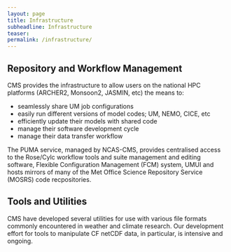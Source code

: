 ```yaml
---
layout: page
title: Infrastructure
subheadline: Infrastructure
teaser:
permalink: /infrastructure/
---
```


## Repository and Workflow Management

CMS provides the infrastructure to allow users on the national HPC platforms (ARCHER2, Monsoon2, JASMIN, etc) the means to:

* seamlessly share UM job configurations
* easily run different versions of model codes; UM, NEMO, CICE, etc
* efficiently update their models with shared code
* manage their software development cycle
* manage their data transfer workflow

The PUMA service, managed by NCAS-CMS, provides centralised access to the Rose/Cylc workflow tools and suite management and editing software, Flexible Configuration Management (FCM) system, UMUI and hosts mirrors of many of the Met Office Science Repository Service (MOSRS) code recpositories.

## Tools and Utilities

CMS have developed several utilities for use with various file formats commonly encountered in weather and climate research. Our development effort for tools to manipulate CF netCDF data, in particular, is intensive and ongoing.





